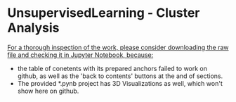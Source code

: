 # UnsupervisedLearning - Cluster Analysis

<u>For a thorough inspection of the work, please consider downloading the raw file and checking it in Jupyter Notebook, because:</u>

- the table of conetents with its prepared anchors failed to work on github, as well as the 'back to contents' buttons at the and of sections.
- The provided *.pynb project has 3D Visualizations as well, which won't show here on github.

